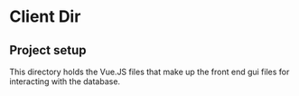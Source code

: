 # Client Dir
## Project setup
This directory holds the Vue.JS files that make up the front end gui files for interacting with the database.